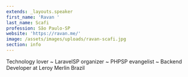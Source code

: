 ```yaml
---
extends: _layouts.speaker
first_name: 'Ravan '
last_name: Scafi
profession: São Paulo-SP
website: 'https://ravan.me/'
image: /assets/images/uploads/ravan-scafi.jpg
section: info
---
```

Technology lover \~ LaravelSP organizer \~ PHPSP evangelist ~ Backend Developer at Leroy Merlin Brazil
